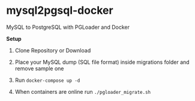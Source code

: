 # mysql2pgsql-docker
MySQL to PostgreSQL with PGLoader and Docker

**Setup**

1. Clone Repository or Download

2. Place your MySQL dump (SQL file format) inside migrations folder and remove sample one

3. Run `docker-compose up -d`

4. When containers are online run `./pgloader_migrate.sh`
